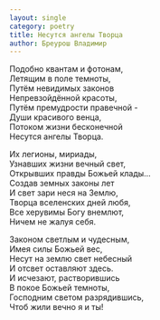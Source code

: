```yaml
---
layout: single
category: poetry
title: Несутся ангелы Творца
author: Бреурош Владимир
---
```


Подобно квантам и фотонам,   
Летящим в поле темноты,   
Путём невидимых законов   
Непревзойдённой красоты,   
Путём премудрости правечной -   
Души красивого венца,   
Потоком жизни бесконечной   
Несутся ангелы Творца.   

Их легионы, мириады,   
Узнавших жизни вечный свет,   
Открывших правды Божьей клады...   
Создав земных законы лет   
И свет зари неся на Землю,   
Творца вселенских дней любя,   
Все херувимы Богу внемлют,   
Ничем не жалуя себя.   

Законом светлым и чудесным,   
Имея силы Божьей вес,   
Несут на землю свет небесный   
И отсвет оставляют здесь.   
И исчезают, растворившись   
В покое Божьей темноты,   
Господним светом разрядившись,   
Чтоб жили вечно я и ты!   

